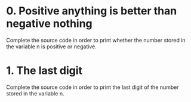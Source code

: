 # 0. Positive anything is better than negative nothing

Complete the source code in order to print whether the number stored in the variable n is positive or negative.

# 1. The last digit

Complete the source code in order to print the last digit of the number stored in the variable n.


